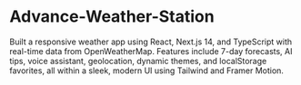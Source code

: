 # Advance-Weather-Station
Built a responsive weather app using React, Next.js 14, and TypeScript with real-time data from OpenWeatherMap. Features include 7-day forecasts, AI tips, voice assistant, geolocation, dynamic themes, and localStorage favorites, all within a sleek, modern UI using Tailwind and Framer Motion.

